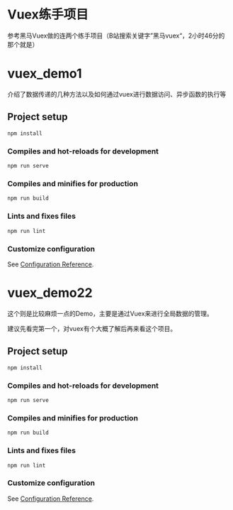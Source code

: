 # Vuex练手项目

参考黑马Vuex做的连两个练手项目（B站搜索关键字”黑马vuex“，2小时46分的那个就是）





# vuex_demo1

介绍了数据传递的几种方法以及如何通过vuex进行数据访问、异步函数的执行等

## Project setup

```
npm install
```

### Compiles and hot-reloads for development

```
npm run serve
```

### Compiles and minifies for production

```
npm run build
```

### Lints and fixes files

```
npm run lint
```

### Customize configuration

See [Configuration Reference](https://cli.vuejs.org/config/).





# vuex_demo22

这个则是比较麻烦一点的Demo，主要是通过Vuex来进行全局数据的管理。

建议先看完第一个，对vuex有个大概了解后再来看这个项目。

## Project setup

```
npm install
```

### Compiles and hot-reloads for development

```
npm run serve
```

### Compiles and minifies for production

```
npm run build
```

### Lints and fixes files

```
npm run lint
```

### Customize configuration

See [Configuration Reference](https://cli.vuejs.org/config/).
